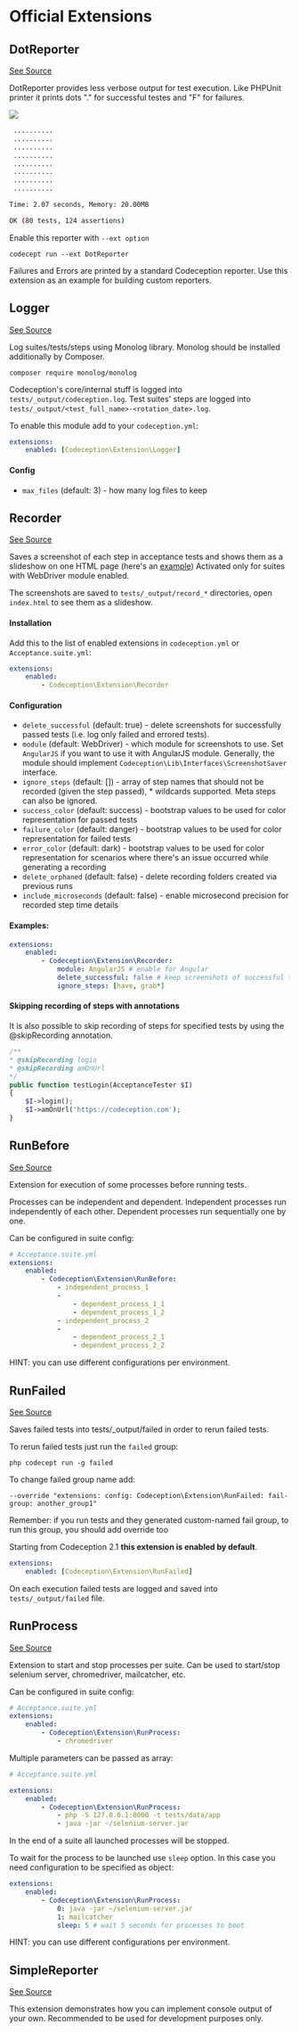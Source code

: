 # Official Extensions

## DotReporter

[See Source](https://github.com/Codeception/Codeception/blob/5.1/ext/DotReporter.php)

DotReporter provides less verbose output for test execution.
Like PHPUnit printer it prints dots "." for successful testes and "F" for failures.

![](https://cloud.githubusercontent.com/assets/220264/26132800/4d23f336-3aab-11e7-81ba-2896a4c623d2.png)

```bash
 ..........
 ..........
 ..........
 ..........
 ..........
 ..........
 ..........
 ..........

Time: 2.07 seconds, Memory: 20.00MB

OK (80 tests, 124 assertions)
```


Enable this reporter with `--ext option`

```
codecept run --ext DotReporter
```

Failures and Errors are printed by a standard Codeception reporter.
Use this extension as an example for building custom reporters.



## Logger

[See Source](https://github.com/Codeception/Codeception/blob/5.1/ext/Logger.php)

Log suites/tests/steps using Monolog library.
Monolog should be installed additionally by Composer.

```
composer require monolog/monolog
```

Codeception's core/internal stuff is logged into `tests/_output/codeception.log`.
Test suites' steps are logged into `tests/_output/<test_full_name>-<rotation_date>.log`.

To enable this module add to your `codeception.yml`:

``` yaml
extensions:
    enabled: [Codeception\Extension\Logger]
```

#### Config

* `max_files` (default: 3) - how many log files to keep




## Recorder

[See Source](https://github.com/Codeception/Codeception/blob/5.1/ext/Recorder.php)

Saves a screenshot of each step in acceptance tests and shows them as a slideshow on one HTML page (here's an [example](https://codeception.com/images/recorder.gif))
Activated only for suites with WebDriver module enabled.

The screenshots are saved to `tests/_output/record_*` directories, open `index.html` to see them as a slideshow.

#### Installation

Add this to the list of enabled extensions in `codeception.yml` or `Acceptance.suite.yml`:

``` yaml
extensions:
    enabled:
        - Codeception\Extension\Recorder
```

#### Configuration

* `delete_successful` (default: true) - delete screenshots for successfully passed tests  (i.e. log only failed and errored tests).
* `module` (default: WebDriver) - which module for screenshots to use. Set `AngularJS` if you want to use it with AngularJS module. Generally, the module should implement `Codeception\Lib\Interfaces\ScreenshotSaver` interface.
* `ignore_steps` (default: []) - array of step names that should not be recorded (given the step passed), * wildcards supported. Meta steps can also be ignored.
* `success_color` (default: success) - bootstrap values to be used for color representation for passed tests
* `failure_color` (default: danger) - bootstrap values to be used for color representation for failed tests
* `error_color` (default: dark) - bootstrap values to be used for color representation for scenarios where there's an issue occurred while generating a recording
* `delete_orphaned` (default: false) - delete recording folders created via previous runs
* `include_microseconds` (default: false) - enable microsecond precision for recorded step time details

#### Examples:

``` yaml
extensions:
    enabled:
        - Codeception\Extension\Recorder:
            module: AngularJS # enable for Angular
            delete_successful: false # keep screenshots of successful tests
            ignore_steps: [have, grab*]
```
#### Skipping recording of steps with annotations

It is also possible to skip recording of steps for specified tests by using the @skipRecording annotation.

```php
/**
* @skipRecording login
* @skipRecording amOnUrl
*/
public function testLogin(AcceptanceTester $I)
{
    $I->login();
    $I->amOnUrl('https://codeception.com');
}
```




## RunBefore

[See Source](https://github.com/Codeception/Codeception/blob/5.1/ext/RunBefore.php)

Extension for execution of some processes before running tests.

Processes can be independent and dependent.
Independent processes run independently of each other.
Dependent processes run sequentially one by one.

Can be configured in suite config:

```yaml
# Acceptance.suite.yml
extensions:
    enabled:
        - Codeception\Extension\RunBefore:
            - independent_process_1
            -
                - dependent_process_1_1
                - dependent_process_1_2
            - independent_process_2
            -
                - dependent_process_2_1
                - dependent_process_2_2
```

HINT: you can use different configurations per environment.



## RunFailed

[See Source](https://github.com/Codeception/Codeception/blob/5.1/ext/RunFailed.php)

Saves failed tests into tests/_output/failed in order to rerun failed tests.

To rerun failed tests just run the `failed` group:

```
php codecept run -g failed
```

To change failed group name add:
```
--override "extensions: config: Codeception\Extension\RunFailed: fail-group: another_group1"
```
Remember: if you run tests and they generated custom-named fail group, to run this group, you should add override too

Starting from Codeception 2.1 **this extension is enabled by default**.

``` yaml
extensions:
    enabled: [Codeception\Extension\RunFailed]
```

On each execution failed tests are logged and saved into `tests/_output/failed` file.



## RunProcess

[See Source](https://github.com/Codeception/Codeception/blob/5.1/ext/RunProcess.php)

Extension to start and stop processes per suite.
Can be used to start/stop selenium server, chromedriver, mailcatcher, etc.

Can be configured in suite config:

```yaml
# Acceptance.suite.yml
extensions:
    enabled:
        - Codeception\Extension\RunProcess:
            - chromedriver
```

Multiple parameters can be passed as array:

```yaml
# Acceptance.suite.yml

extensions:
    enabled:
        - Codeception\Extension\RunProcess:
            - php -S 127.0.0.1:8000 -t tests/data/app
            - java -jar ~/selenium-server.jar
```

In the end of a suite all launched processes will be stopped.

To wait for the process to be launched use `sleep` option.
In this case you need configuration to be specified as object:

```yaml
extensions:
    enabled:
        - Codeception\Extension\RunProcess:
            0: java -jar ~/selenium-server.jar
            1: mailcatcher
            sleep: 5 # wait 5 seconds for processes to boot
```

HINT: you can use different configurations per environment.



## SimpleReporter

[See Source](https://github.com/Codeception/Codeception/blob/5.1/ext/SimpleReporter.php)

This extension demonstrates how you can implement console output of your own.
Recommended to be used for development purposes only.



